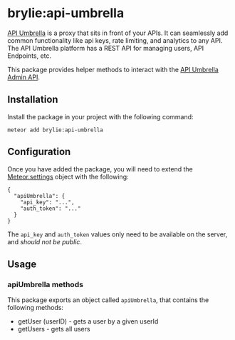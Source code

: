 # brylie:api-umbrella
[API Umbrella](http://apiumbrella.io) is a proxy that sits in front of your APIs. It can seamlessly add common functionality like api keys, rate limiting, and analytics to any API. The API Umbrella platform has a REST API for managing users, API Endpoints, etc.

This package provides helper methods to interact with the [API Umbrella Admin API](http://apiumbrella.io/docs/admin-api/).

## Installation
Install the package in your project with the following command:
```
meteor add brylie:api-umbrella
```

## Configuration
Once you have added the package, you will need to extend the [Meteor.settings](http://docs.meteor.com/#/full/meteor_settings) object with the following:

```
{
  "apiUmbrella": {
    "api_key": "...",
    "auth_token": "..."
  }
}
```

The `api_key` and `auth_token` values only need to be available on the server, and *should not be public*.

## Usage
### apiUmbrella methods
This package exports an object called `apiUmbrella`, that contains the following methods:

* getUser (userID) - gets a user by a given userId
* getUsers - gets all users
